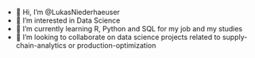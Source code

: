 - 👋 Hi, I’m @LukasNiederhaeuser
- 👀 I’m interested in Data Science
- 🌱 I’m currently learning R, Python and SQL for my job and my studies 
- 💞️ I’m looking to collaborate on data science projects related to supply-chain-analytics or production-optimization

